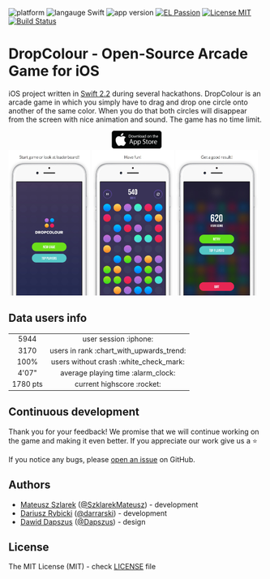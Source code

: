 ![platform](https://img.shields.io/badge/platform-iOS-brightgreen.svg)
![langauge Swift](https://img.shields.io/badge/language-Swift%202.2-brightgreen.svg)
![app version](https://img.shields.io/badge/version-1.0.3-brightgreen.svg)
[![EL Passion](https://img.shields.io/badge/supported%20by-EL%20Passion-brightgreen.svg)](http://www.elpassion.com)
[![License MIT](https://img.shields.io/badge/license-MIT-brightgreen.svg)](LICENSE)
[![Build Status](https://travis-ci.com/elpassion/el-color-game-ios.svg?token=nu9zU1tfHq8GJSir3pVq&branch=master)](https://travis-ci.com/elpassion/el-color-game-ios)

# DropColour - Open-Source Arcade Game for iOS

iOS project written in <a href="https://github.com/apple/swift">Swift 2.2</a> during several hackathons. DropColour is an arcade game in which you simply have to drag and drop one circle onto another of the same color. When you do that both circles will disappear from the screen with nice animation and sound. The game has no time limit.

<div style="margin: 0 auto; text-align: center;">
    <a href="https://t.co/5GlrejZSJe"><img src="Images/app-store-logo.png" width="20%"></a>
</div>

<img src="Images/1.jpg" width="32%" height="32%"/>
<img src="Images/2.jpg" width="32%" height="32%"/>
<img src="Images/3.jpg" width="32%" height="32%"/>

## Data users info

<table>
  <tr align="center">
    <td>5944</td>
    <td>user session :iphone:</td>
  </tr>
  <tr align="center">
    <td>3170</td>
    <td>users in rank :chart_with_upwards_trend:</td>
  </tr>
  <tr align="center">
    <td>100%</td>
    <td>users without crash :white_check_mark:</td>
  </tr>
  <tr align="center">
    <td>4'07"</a></td>
    <td>average playing time :alarm_clock:</td>
  </tr>
  <tr align="center">
    <td>1780 pts</a></td>
    <td>current highscore :rocket:</td>
  </tr>
</table>

## Continuous development

Thank you for your feedback! We promise that we will continue working on the game and making it even better. If you appreciate our work give us a :star:

If you notice any bugs, please [open an issue](https://github.com/elpassion/el-color-game-ios/issues/new) on GitHub.

## Authors

- [Mateusz Szlarek](https://github.com/mateuszszklarek) ([@SzklarekMateusz](https://twitter.com/SzklarekMateusz)) - development
- [Dariusz Rybicki](https://github.com/darrarski) ([@darrarski](https://twitter.com/darrarski)) - development
- [Dawid Dapszus](https://dribbble.com/dashoo) ([@Dapszus](https://twitter.com/dapszus)) - design

## License

The MIT License (MIT) - check [LICENSE](LICENSE) file
